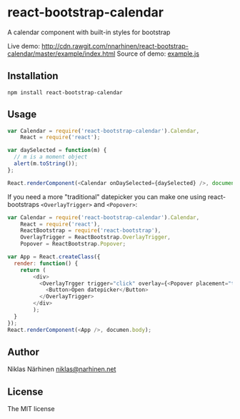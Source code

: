 react-bootstrap-calendar
========================

A calendar component with built-in styles for bootstrap

Live demo: http://cdn.rawgit.com/nnarhinen/react-bootstrap-calendar/master/example/index.html
Source of demo: [example.js](example/example.js)

Installation
------------

`npm install react-bootstrap-calendar`

Usage
-----

```js
var Calendar = require('react-bootstrap-calendar').Calendar,
    React = require('react');

var daySelected = function(m) {
  // m is a moment object
  alert(m.toString());
};

React.renderComponent(<Calendar onDaySelected={daySelected} />, document.body);
```

If you need a more "traditional" datepicker you can make one using react-bootstraps `<OverlayTrigger>` and `<Popover>`:

```js
var Calendar = require('react-bootstrap-calendar').Calendar,
    React = require('react'),
    ReactBootstrap = require('react-bootstrap'),
    OverlayTrigger = ReactBootstrap.OverlayTrigger,
    Popover = ReactBootstrap.Popover;

var App = React.createClass({
  render: function() {
    return (
        <div>
          <OverlayTrgger trigger="click" overlay={<Popover placement="top"><Calendar /></Popover>}>
            <Button>Open datepicker</Button>
          </OverlayTrigger>
        </div>
        );
  }
});
React.renderComponent(<App />, documen.body);
```

Author
------

Niklas Närhinen <niklas@narhinen.net>

License
-------

The MIT license

